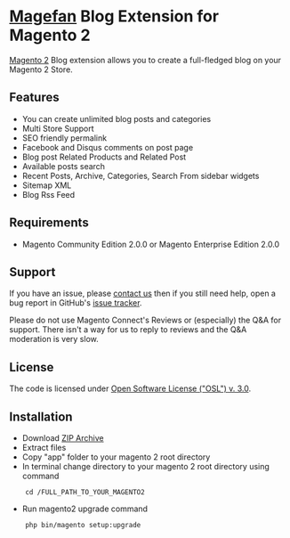 # [Magefan](http://magefan.com/) Blog Extension for Magento 2

[Magento 2](http://magento.com/) Blog extension allows you to create a full-fledged blog on your Magento 2 Store.

## Features
  
  * You can create unlimited blog posts and categories
  * Multi Store Support
  * SEO friendly permalink
  * Facebook and Disqus comments on post page
  * Blog post Related Products and Related Post
  * Available posts search
  * Recent Posts, Archive, Categories, Search From sidebar widgets
  * Sitemap XML
  * Blog Rss Feed

## Requirements
  * Magento Community Edition 2.0.0 or Magento Enterprise Edition 2.0.0

## Support
If you have an issue, please [contact us](mailto:support@magefan.com)
then if you still need help, open a bug report in GitHub's
[issue tracker](https://github.com/IhorVansach/Blog-Extension-for-Magento-2/issues).

Please do not use Magento Connect's Reviews or (especially) the Q&A for support.
There isn't a way for us to reply to reviews and the Q&A moderation is very slow.

## License
The code is licensed under [Open Software License ("OSL") v. 3.0](http://opensource.org/licenses/osl-3.0.php).

## Installation
  * Download [ZIP Archive](https://github.com/IhorVansach/Blog-Extension-for-Magento-2/archive/master.zip)
  * Extract files
  * Copy "app" folder to your magento 2 root directory
  * In terminal change directory to your magento 2 root directory using command
  ```
      cd /FULL_PATH_TO_YOUR_MAGENTO2
  ```
  * Run magento2 upgrade command
  ```
      php bin/magento setup:upgrade
  ```

